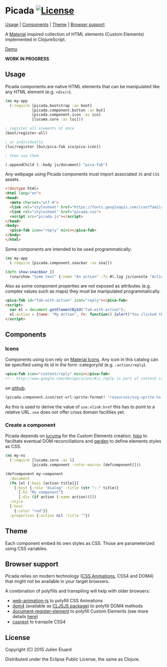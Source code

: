 # Picada [![License](http://img.shields.io/badge/license-EPL-blue.svg?style=flat)](https://www.eclipse.org/legal/epl-v10.html)

[Usage](#usage) | [Components](#components) | [Theme](#theme) | [Browser support](#browser-support)

A [Material](http://www.google.com/design/spec/) inspired collection of HTML elements (Custom Elements) implemented in ClojureScript.

[Demo](https://jeluard.github.io/picada/)

**WORK IN PROGRESS**

## Usage

Picada components are native HTML elements that can be manipulated like any HTML element (e.g. `<div/>`).

```clojure
(ns my-app
  (:require [picada.bootstrap :as boot]
            [picada.component.button :as but]
            [picada.component.icon :as ico]
            [lucuma.core :as luc]))

; register all elements at once
(boot/register-all)

; or individually
(luc/register [but/pica-fab ico/pica-icon])

; then use them

(.appendChild (.-body js/document) "pica-fab")
```

Any webpage using Picada components must import associated `JS` and `CSS` assets.

```html
<!doctype html>
<html lang="en">
<head>
  <meta charset="utf-8">
  <link rel="stylesheet" href="https://fonts.googleapis.com/icon?family=Material+Icons">
  <link rel="stylesheet" href="picada.css">
  <script src="picada.js"></script>
</head>
<body>
  <pica-fab icon="reply" mini></pica-fab>
</body>
</html>
```

Some components are intended to be used programmatically:

```clojure
(ns my-app
  (:require [picada.component.snackar :as sna]))

(defn show-snackbar []
  (sna/show "Some text" {:name "An action" :fn #(.log js/console "Action clicked")}))
```

Also as some component properties are not exposed as attributes (e.g. complex values such as maps) they must be manipulated programmatically.

```html
<pica-fab id="fab-with-action" icon="reply"></pica-fab>
<script>
  var el = document.getElementById("fab-with-action");
  el.action = {name: "My Action", fn: function() {alert("You clicked the button!")}};
</script>
```

## Components

### Icons

Components using icon rely on [Material Icons](https://design.google.com/icons/). Any icon in this catalog can be specified using its id in the form :category/id (e.g. `:action/reply`).

```html
<pica-fab icon="content/reply" mini></pica-fab>
<!-- http://www.google.com/design/icons/#ic_reply is part of content category -->
```

on [github](https://github.com/google/material-design-icons/tree/master/sprites/svg-sprite).

```clojure
(picada.component.icon/set-url-sprite-format! "resources/svg-sprite-%s-symbol.svg#ic_%s_24px")
```

As this is used to derive the value of `use:xlink:href` this has to point to a relative URL. `use` does not offer cross domain facilities yet.

### Create a component

Picada depends on [lucuma](https://github.com/jeluard/lucuma) for the Custom Elements creation, [hipo](https://github.com/jeluard/hipo) to facilitate eventual DOM reconciliations and [garden](https://github.com/noprompt/garden) to define elements styles as CSS.

```clojure
(ns my-ns
  (:require [lucuma.core :as l]
            [picada.component :refer-macros [defcomponent]]))

(defcomponent my-component
  :document
  (fn [el {:keys [action title]}]
    [:host {:role "dialog" :title (str "::" title)}
      [:h2 "My component"]
      [:div (if action (:name action))]])
  :style
  [:host
    {:color "red"}]
  :properties {:action nil :title ""})
```

## Theme

Each component embed its own styles as CSS. Those are parameterized using CSS variables.

## Browser support

Picada relies on modern technology ([CSS Animations](http://www.w3.org/TR/css3-animations/), CSS4 and DOM4) that might not be available in your target browsers.

A combination of polyfills and transpiling will help with older browsers:

* [web-animation-js](https://github.com/web-animations/web-animations-js/) to polyfill CSS Animations
* [dom4](https://github.com/WebReflection/dom4) (available as [CLJSJS package](https://github.com/cljsjs/packages/tree/master/dom4)) to polyfill DOM4 methods
* [document-register-element](https://github.com/WebReflection/document-register-element) to polyfill Custom Elements (see more details [here](https://github.com/jeluard/lucuma#browser-support))
* [cssnext](http://cssnext.io) to transpile CSS4

## License

Copyright (C) 2015 Julien Eluard

Distributed under the Eclipse Public License, the same as Clojure.
